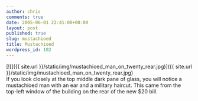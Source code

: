 ```yaml
---
author: chris
comments: true
date: 2005-06-01 22:41:00+00:00
layout: post
published: true
slug: mustachioed
title: Mustachioed
wordpress_id: 102
---
```


[![]({{ site.url }}/static/img/mustachioed_man_on_twenty_rear.jpg)]({{ site.url }}/static/img/mustachioed_man_on_twenty_rear.jpg)  
If you look closely at the top middle dark pane of glass, you will notice a mustachioed man with an ear and a military haircut.  This came from the top-left window of the building on the rear of the new $20 bill.

